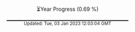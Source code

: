 <p align="center">
⏳Year Progress (0.69 %) <br>
▁▁▁▁▁▁▁▁▁▁▁▁▁▁▁▁▁▁▁▁▁▁▁▁▁▁▁▁▁▁ <br>
<sub>Updated: Tue, 03 Jan 2023 12:03:04 GMT</sub>
</p>

